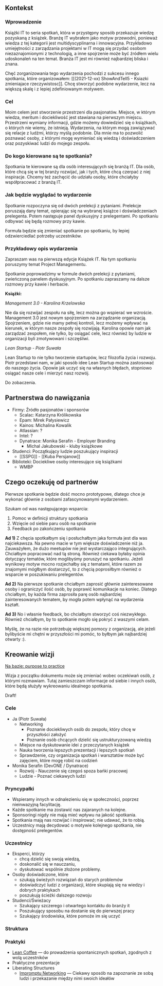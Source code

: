 ## Kontekst

### Wprowadzenie

Książki IT to seria spotkań, która w przystępny sposób przekazuje wiedzę pozyskaną z książek.
Branżę IT wybrałem jako motyw przewodni, ponieważ wiedza z tej kategorii jest multidyscyplinarna i innowacyjna. 
Przykładowo umiejętności z zarządzania projektami w IT mogą się przydać osobom niezaznajomionymi z technologią, a inne spojrzenie może być źródłem wielu udoskonaleń na ten temat.
Branża IT jest mi również najbardziej bliska i znana.

Chęć zorganizowania tego wydarzenia pochodzi z sukcesu innego spotkania, które organizowałem: [[(2021-12-xx) ShowAndTell5 - Ksiazki zmieniajace rzeczywistosc]].
Chcę stworzyć podobne wydarzenie, lecz na większą skalę i z lepiej zdefiniowanym motywem.

### Cel

Moim celem jest stworzenie przestrzeni dla pasjonatów.
Miejsce, w którym wiedza, meritum i dociekliwość jest stawiana na pierwszym miejscu.
Przestrzeni wymiany informacji, gdzie możemy dowiedzieć się o książkach, o których nie wiemy, że istnieją.
Wydarzenia, na którym mogą zawiązywać się relacje z ludźmi, którzy myślą podobnie.
Dla mnie ma to pozwolić poznawać osoby, z którymi mogę wymieniać się wiedzą i doświadczeniem oraz pozyskiwać ludzi do mojego zespołu.

### Do kogo kierowane są te spotkania?
Spotkania te kierowane są dla osób interesujących się branżą IT.
Dla osób, które chcą się w tej branży rozwijać, 
jak i tych, które chcą czerpać z niej inspiracje.
Chcemy też zachęcić do udziału osoby, które chciałyby współpracować z branżą IT.

### Jak będzie wyglądać to wydarzenie
Spotkanie rozpoczyna się od dwóch prelekcji z pytaniami.
Prelekcje poruszają dany temat, opierając się na wybranej książce i doświadczeniach prelegenta.
Potem następuje panel dyskusyjny z prelegentami.
Po spotkaniu odbywać się będą rozmowy przy kawie.

Formuła będzie się zmieniać spotkanie po spotkaniu, by lepiej odzwierciedlać potrzeby uczestników.

### Przykładowy opis wydarzenia
Zapraszam was na pierwszą edycje Książek IT.
Na tym spotkaniu poruszymy temat Project Managementu.

Spotkanie poprowadzimy w formule dwóch prelekcji z pytaniami, 
zwieńczoną panelem dyskusyjnym.
Po spotkaniu zapraszamy na dalsze rozmowy przy kawie i herbacie.

**Książki:**

*Management 3.0 - Karolina Krzelowska*

Nie da się rozwijać zespołu na siłę, lecz można go wspierać we wzroście.
Management 3.0 jest nowym spojrzeniem na zarządzanie organizacją.
Spojrzeniem, gdzie nie mamy pełnej kontroli, lecz możemy wpływać na kierunek, w którym nasze zespoły się rozwijają.
Karolina opowie nam jak zarządzać zespołem, nie tylko, by osiągać cele,
lecz również by ludzie w organizacji byli zmotywowani i szczęśliwi.

*Lean Startup - Piotr Suwała*

Lean Startup to nie tylko tworzenie startupów, lecz filozofia życia i rozwoju.
Piotr przedstawi nam, w jaki sposób idee Lean Startup można zastosować do naszego życia.
Opowie jak uczyć się na własnych błędach, stopniowo osiągać nasze cele i mierzyć nasz rozwój.


Do zobaczenia.

## Partnerstwa do nawiązania

- Firmy: Źródło pasjonatów i sponsorów
	- Scalac: Katarzyna Królikowska
	- Epam: Mirek Pałysiewicz
	- Kainos: Michalina Kowalik
	- Atlassian: ?
	- Intel: ?
	- Dynatrace: Monika Serafin - Employer Branding
		- Michal Jakubowski - kluby książkowe
- Studenci: Początkujący ludzie poszukujący inspiracji
	-  [[SSPG]] - [[Kuba Persjanow]]
-  Biblioteki: Dociekliwe osoby interesujące się książkami
	-  WMBP

## Czego oczekuję od partnerów

Pierwsze spotkanie będzie dość mocno prototypowe, dlatego chce je wykonać głównie z osobami zafascynowanymi wydarzeniem.

Szukam od was następującego wsparcia: 
1. Pomoc w definicji struktury spotkania 
2. Wzięcie od siebie paru osób na spotkanie 
3. Feedback po zakończeniu spotkania 

**Ad 1)** 
Z chęcia spotkałbym się i posłuchałbym jaka formuła jest dla was najciekawsza. 
Na pewno macie w tym większe doświadczenie niż ja. 
Zauważyłem, że dużo meetupów nie jest wystarczająco integrujących. 
Chciałbym popracować nad tą stroną. 
Również ciekawa byłaby opinia dotyczący tematów, które moglibyśmy poruszyć na spotkaniu.
Jeżeli wynikowy motyw mocno rozjechałby się z tematami, które razem ze znajomymi mógłbym dostarczyć, to z chęcią poprosiłbym również o wsparcie w poszukiwaniu prelegentów.

**Ad 2)**
Na pierwsze spotkanie chciałbym zaprosić głównie zainteresowane osoby 
i ograniczyć ilość osób, by poprawić komunikacje na koniec. 
Dlatego chciałbym, by każda firma zaprosiła parę osób najbardziej zainteresowanych tematem, by mogła potem wpłynąć na wydarzenia kształt. 

**Ad 3)**
No i własnie feedback, bo chciałbym stworzyć coś niezwykłego. 
Również chciałbym, by to spotkanie mogło się pokryć z waszymi celam.

Myślę, że na razie nie potrzebuję większej pomocy z organizacją, ale jeżeli bylibyście mi chętni w przyszłości mi pomóc, to byłbym jak najbardziej otwarty :).

## Kreowanie wizji

[Na bazie: purpose to practice](https://www.liberatingstructures.com/33-purpose-to-practice-p2p/)

Wizja z początku dokumentu może się zmieniać wobec oczekiwań osób, z którymi rozmawiam. Tutaj zamieszczam informacje od siebie i innych osób, które będą służyły wykreowaniu idealnego spotkania.

Draft!

### Cele
- Ja (Piotr Suwała)
	- Networking
		- Poznanie dociekliwych osób do zespołu, który chcę w przyszłości założyć
		- Poznanie osób chcących dzielić się ustrukturyzowaną wiedzą
	- Miejsce na dyskutowanie idei z przeczytanych książek
	- Nauka tworzenia lepszych prezentacji i lepszych spotkań
	- Sprawdzenie, czy organizacja spotkań i warsztatów może być zajęciem, które mogę robić na codzień
- Monika Serafin (DevONE / Dynatrace)
	- Rozwój - Nauczenie się czegoś spoza bańki pracowej
	- Ludzie - Poznać ciekawych ludzi 

### Pryncypałki

- Wspieramy innych w odnalezieniu się w społeczności, poprzez nieinwazyjną facylitację.
- Każde spotkanie ma zostawić nas zajaranych na kolejne.
- Sponsoringi nigdy nie mają mieć wpływu na jakość spotkania.
- Spotkania mają nas rozwijać i inspirować; nie udawać, że to robią.
- Uczestnicy mają decydować o motywie kolejnego spotkania, nie dostępność prelegentów.

### Uczestnicy

- Eksperci, którzy
	- chcą dzielić się swoją wiedzą, 
	- doskonalić się w nauczaniu, 
	- dyskutować wspólnie złożone problemy.
- Osoby doświadczone, które
	- szukają świeżych rozwiązań do starych problemów
	- doświadczyć ludzi z organizacji, które skupiają się na wiedzy i dobrych praktykach
	- poszukują ścieżki dalszego rozwoju
- Studenci/Świeżacy
	- Szukający szczerego i otwartego kontaktu do branży it
	- Poszukujący sposobu na dostanie się do pierwszej pracy
	- Szukający środowiska, które pomoże im się uczyć

### Struktura

### Praktyki

- [Lean Coffee](https://leanchange.org/resources/leancoffee/) — do prowadzenia spontanicznych spotkań, zgodnych z wolą uczestników
- Praktyczne prezentacje
- Liberating Structures
	- [Impromptu Networking](https://www.liberatingstructures.com/2-impromptu-networking/) — Ciekawy sposób na zapoznanie ze sobą ludzi i przekazanie między nimi swoich ideałów